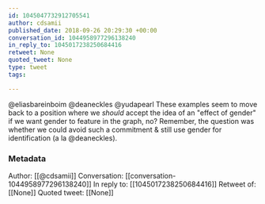 ```yaml
---
id: 1045047732912705541
author: cdsamii
published_date: 2018-09-26 20:29:30 +00:00
conversation_id: 1044958977296138240
in_reply_to: 1045017238250684416
retweet: None
quoted_tweet: None
type: tweet
tags:

---
```


@eliasbareinboim @deaneckles @yudapearl These examples seem to move back to a position where we *should* accept the idea of an "effect of gender" if we want gender to feature in the graph, no? Remember, the question was whether we could avoid such a commitment &amp; still use gender for identification (a la @deaneckles).

### Metadata

Author: [[@cdsamii]]
Conversation: [[conversation-1044958977296138240]]
In reply to: [[1045017238250684416]]
Retweet of: [[None]]
Quoted tweet: [[None]]

